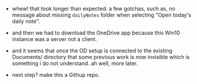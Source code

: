 - whew! that took longer than expected. a few gotchas, such as, no message about missing `dailyNotes` folder when selecting "Open today's daily note".

- and then we had to download the OneDrive app because this Win10 instance was a server not a client.
- and it seems that once the OD setup is connected to the existing Documents/ directory that some previous work is now invisible which is something i do not understand. ah well, more later.

- next step? make this a Githup repo.

